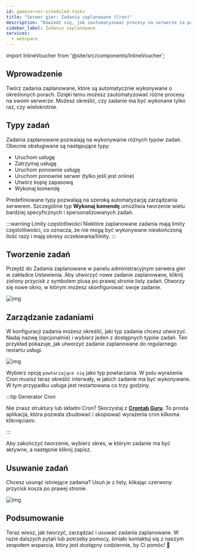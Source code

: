 ```yaml
---
id: gameserver-scheduled-tasks
title: "Serwer gier: Zadania zaplanowane (Cron)"
description: "Dowiedz się, jak zautomatyzować procesy na serwerze za pomocą zadań zaplanowanych do backupów, zarządzania usługami i komend → Sprawdź teraz"
sidebar_label: Zadania zaplanowane
services:
  - webspace
---
```


import InlineVoucher from '@site/src/components/InlineVoucher';



## Wprowadzenie

Twórz zadania zaplanowane, które są automatycznie wykonywane o określonych porach. Dzięki temu możesz zautomatyzować różne procesy na swoim serwerze. Możesz określić, czy zadanie ma być wykonane tylko raz, czy wielokrotnie. 



## Typy zadań

Zadania zaplanowane pozwalają na wykonywanie różnych typów zadań. Obecnie obsługiwane są następujące typy: 

- Uruchom usługę
- Zatrzymaj usługę
- Uruchom ponownie usługę
- Uruchom ponownie serwer (tylko jeśli jest online)
- Utwórz kopię zapasową
- Wykonaj komendę

Predefiniowane typy pozwalają na szeroką automatyzację zarządzania serwerem. Szczególnie typ **Wykonaj komendę** umożliwia tworzenie wielu bardziej specyficznych i spersonalizowanych zadań. 

:::warning Limity częstotliwości
Niektóre zaplanowane zadania mają limity częstotliwości, co oznacza, że nie mogą być wykonywane nieskończoną ilość razy i mają okresy oczekiwania/limity.
 :::

## Tworzenie zadań

Przejdź do Zadania zaplanowane w panelu administracyjnym serwera gier w zakładce Ustawienia. Aby utworzyć nowe zadanie zaplanowane, kliknij zielony przycisk z symbolem plusa po prawej stronie listy zadań. Otworzy się nowe okno, w którym możesz skonfigurować swoje zadanie. 

![img](https://screensaver01.zap-hosting.com/index.php/s/TBxP22trRKML3wk/download)





## Zarządzanie zadaniami

W konfiguracji zadania możesz określić, jaki typ zadania chcesz utworzyć. Nadaj nazwę (opcjonalnie) i wybierz jeden z dostępnych typów zadań. Ten przykład pokazuje, jak utworzyć zadanie zaplanowane do regularnego restartu usługi. 

![img](https://screensaver01.zap-hosting.com/index.php/s/P6DeWiRC3tDqG2z/preview)

Wybierz opcję `powtarzające się` jako typ powtarzania. W polu wyrażenia Cron musisz teraz określić interwały, w jakich zadanie ma być wykonywane. W tym przypadku usługa jest restartowana co trzy godziny. 

:::tip Generator Cron

Nie znasz struktury lub składni Cron? Skorzystaj z [**Crontab Guru**](https://crontab.guru/). To prosta aplikacja, która pozwala zbudować i skopiować wyrażenia cron kilkoma kliknięciami. 

:::

Aby zakończyć tworzenie, wybierz okres, w którym zadanie ma być aktywne, a następnie kliknij zapisz.

## Usuwanie zadań

Chcesz usunąć istniejące zadania? Usuń je z listy, klikając czerwony przycisk kosza po prawej stronie. 

![img](https://screensaver01.zap-hosting.com/index.php/s/6XWMJn2BoAdL6t9/download)



## Podsumowanie

Teraz wiesz, jak tworzyć, zarządzać i usuwać zadania zaplanowane. W razie dalszych pytań lub potrzeby pomocy, śmiało kontaktuj się z naszym zespołem wsparcia, który jest dostępny codziennie, by Ci pomóc! 🙂

<InlineVoucher />
